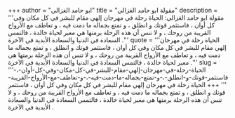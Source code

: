 +++
author = "ابو حامد الغزالي"
title = "مقولة ابو حامد الغزالي"
description = '''مقولة ابو حامد الغزالي: الحياة رحلة في مهرجان إلهي مقام للبشر في كل مكان وفي كل أوان ، فاستثمر قوتك و انطلق ، و تمتع بجماله ما دمت فيه ، و تعاطف مع الأرواح القريبة من روحك ، و لا تنس أن هذه الرحلة برمتها هي معبر لحياة خالدة ، فالتمس السعادة في الدنيا والسعادة الأبدية في الآخرة .'''
quote = '''الحياة رحلة في مهرجان إلهي مقام للبشر في كل مكان وفي كل أوان ، فاستثمر قوتك و انطلق ، و تمتع بجماله ما دمت فيه ، و تعاطف مع الأرواح القريبة من روحك ، و لا تنس أن هذه الرحلة برمتها هي معبر لحياة خالدة ، فالتمس السعادة في الدنيا والسعادة الأبدية في الآخرة .'''
slug = '''الحياة-رحلة-في-مهرجان-إلهي-مقام-للبشر-في-كل-مكان-وفي-كل-أوان-،-فاستثمر-قوتك-و-انطلق-،-و-تمتع-بجماله-ما-دمت-فيه-،-و-تعاطف-مع-الأرواح-القريبة-'''
+++
الحياة رحلة في مهرجان إلهي مقام للبشر في كل مكان وفي كل أوان ، فاستثمر قوتك و انطلق ، و تمتع بجماله ما دمت فيه ، و تعاطف مع الأرواح القريبة من روحك ، و لا تنس أن هذه الرحلة برمتها هي معبر لحياة خالدة ، فالتمس السعادة في الدنيا والسعادة الأبدية في الآخرة .
